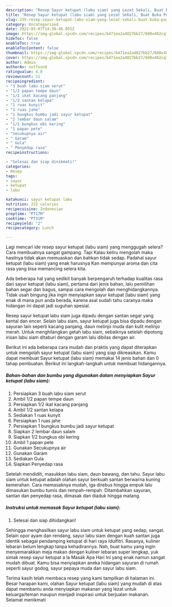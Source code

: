 ```yaml
---
description: "Resep Sayur ketupat (labu siam) yang Lezat Sekali, Buat Buka Puasa}"
title: "Resep Sayur ketupat (labu siam) yang Lezat Sekali, Buat Buka Puasa}"
slug: 235-resep-sayur-ketupat-labu-siam-yang-lezat-sekali-buat-buka-puasa
category: Uncategorized
date: 2022-05-07T14:30:46.055Z
image: https://img-global.cpcdn.com/recipes/b471ea2a4827bb27/680x482cq70/sayur-ketupat-labu-siam-foto-resep-utama.jpg
hideToc: false
enableToc: true
enableTocContent: false
thumbnail: https://img-global.cpcdn.com/recipes/b471ea2a4827bb27/680x482cq70/sayur-ketupat-labu-siam-foto-resep-utama.jpg
cover: https://img-global.cpcdn.com/recipes/b471ea2a4827bb27/680x482cq70/sayur-ketupat-labu-siam-foto-resep-utama.jpg
author: Admin
authorAv: notfound
ratingvalue: 4.8
reviewcount: 21
recipeingredient:
- "3 buah labu siam serut"
- "1/2 papan tempe daun"
- "1/2 ikat kacang panjang"
- "1/2 santan kelapa"
- "1 ruas kunyit"
- "1 ruas jahe"
- "1 bungkus bumbu jadi sayur ketupat"
- "2 lembar daun salam"
- "1/2 bungkus ebi kering"
- "1 papan pete"
- "Secukupnya air"
- " Garam"
- " Gula"
- " Penyedap rasa"
recipeinstructions:

- "Selesai dan siap dinikmati!"
categories:
- Resep
tags:
- sayur
- ketupat
- labu

katakunci: sayur ketupat labu 
nutrition: 222 calories
recipecuisine: Indonesian
preptime: "PT17M"
cooktime: "PT31M"
recipeyield: "2"
recipecategory: Lunch

---
```



Lagi mencari ide resep sayur ketupat (labu siam) yang menggugah selera? Cara membuatnya sangat gampang. Tapi Kalau keliru mengolah maka hasilnya tidak akan memuaskan dan bahkan tidak sedap. Padahal sayur ketupat (labu siam) yang enak harusnya Kan mempunyai aroma dan cita rasa yang bisa memancing selera kita.


Ada beberapa hal yang sedikit banyak berpengaruh terhadap kualitas rasa dari sayur ketupat (labu siam), pertama dari jenis bahan, lalu pemilihan bahan segar dan bagus, sampai cara mengolah dan menghidangkannya. Tidak usah bingung jika ingin menyiapkan sayur ketupat (labu siam) yang enak di mana pun anda berada, karena asal sudah tahu caranya maka hidangan ini dapat jadi suguhan spesial.

Resep sayur ketupat labu siam juga dipadu dengan santan segar yang kental dan encer. Selain labu siam, sayur ketupat juga bisa dipadu dengan sayuran lain seperti kacang panjang, daun melinjo muda dan kulit melinjo merah. Untuk menghilangkan getah labu siam, sebaiknya setelah dipotong irisan labu siam ditaburi dengan garam lalu dibilas dengan air.


Berikut ini ada beberapa cara mudah dan praktis yang dapat diterapkan untuk mengolah sayur ketupat (labu siam) yang siap dikreasikan. Kamu dapat membuat Sayur ketupat (labu siam) memakai 14 jenis bahan dan 0 tahap pembuatan. Berikut ini langkah-langkah untuk membuat hidangannya.

<!--inarticleads1-->

##### Bahan-bahan dan bumbu yang digunakan dalam menyiapkan Sayur ketupat (labu siam):

1. Persiapkan 3 buah labu siam serut
1. Ambil 1/2 papan tempe daun
1. Persiapkan 1/2 ikat kacang panjang
1. Ambil 1/2 santan kelapa
1. Sediakan 1 ruas kunyit
1. Persiapkan 1 ruas jahe
1. Persiapkan 1 bungkus bumbu jadi sayur ketupat
1. Siapkan 2 lembar daun salam
1. Siapkan 1/2 bungkus ebi kering
1. Ambil 1 papan pete
1. Gunakan Secukupnya air
1. Gunakan  Garam
1. Sediakan  Gula
1. Siapkan  Penyedap rasa


Setelah mendidih, masukkan labu siam, daun bawang, dan tahu. Sayur labu siam untuk ketupat adalah olahan sayur berkuah santan berwarna kuning kemerahan. Cara memasaknya mudah, iga direbus hingga empuk lalu dimasukan bumbu tumis dan rempah-rempah. Ditambahkan sayuran, santan dan penyedap rasa, dimasak dan diaduk hingga matang. 

<!--inarticleads2-->

##### Instruksi untuk memasak Sayur ketupat (labu siam):


1. Selesai dan siap dihidangkan!

Sehingga menghasilkan sayur labu siam untuk ketupat yang sedap, sangat. Selain opor ayam dan rendang, sayur labu siam dengan kuah santan juga identik sebagai pendamping ketupat di hari raya Idulfitri. Rasanya, kuliner lebaran belum lengkap tanpa kehadirannya. Nah, buat kamu yang ingin menyemarakkan meja makan dengan kuliner lebaran super lengkap, yuk simak resep sayur ketupat a la Masak Apa Hari Ini yang enak namun sangat mudah dibuat. Kamu bisa menyiapkan aneka hidangan sayuran di rumah seperti sayur godog, sayur pepaya muda dan sayur labu siam. 

Terima kasih telah membaca resep yang kami tampilkan di halaman ini. Besar harapan kami, olahan Sayur ketupat (labu siam) yang mudah di atas dapat membantu anda menyiapkan makanan yang lezat untuk keluarga/teman maupun menjadi inspirasi untuk berjualan makanan. Selamat menikmati
